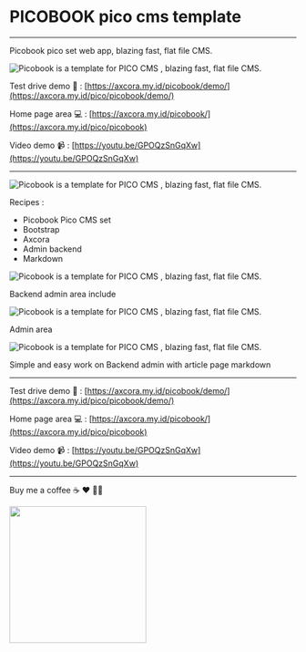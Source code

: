 # PICOBOOK pico cms template

------------------------

Picobook pico set web app, blazing fast, flat file CMS.

![Picobook is a template for PICO CMS , blazing fast, flat file CMS.](https://blogger.googleusercontent.com/img/b/R29vZ2xl/AVvXsEiOMeMP0_TGwEMUMlNxk7vf6TArg5C73ZxU_ORyUz0XNegV_7PL5jcrAq2qIe5RYYzoZNpXESzs5Qumk9foIwVGAjoEygTFDLxwMY2atCpk1IulZ_j5GNxoVpMcwGn89Iw2EKXiKvGYdklNpM5XMgG0-ANe-6Y8SpUTS-P4auHvwfx8uG9S2QsY6aYutQ/s1349/pico%20cms%20template%20themes%20free%20download%20flatfile%20cms%20website%20(2).png)

Test drive demo 🚀 : [https://axcora.my.id/picobook/demo/](https://axcora.my.id/pico/picobook/demo/)

Home page area 💻 : [https://axcora.my.id/picobook/](https://axcora.my.id/pico/picobook)

Video demo 📹 : [https://youtu.be/GPOQzSnGqXw](https://youtu.be/GPOQzSnGqXw)


---------------------------------

![Picobook is a template for PICO CMS , blazing fast, flat file CMS.](https://blogger.googleusercontent.com/img/b/R29vZ2xl/AVvXsEi0B1o8vJ83fd4rP5PVbn8hf9vCTPGLQ95do_5_ODUG7K_7P6kuQff27-oOdJXB8ZO3t1lXeI3rUru87pX6SrZjPdQXgArawfD4NuCsG_4t4tJBS-t5AVU0-Tq32on0aBN5piAJXTYNFqxAV__vYETjywWtEn_5EHi4Hx7L9Jszsv1fxQWqvDLbWfEEFQ/s1348/pico%20cms%20template%20themes%20free%20download%20flatfile%20cms%20website%20(3).png)

Recipes : 
+ Picobook Pico CMS set
+ Bootstrap
+ Axcora
+ Admin backend
+ Markdown
 

![Picobook is a template for PICO CMS , blazing fast, flat file CMS.](https://blogger.googleusercontent.com/img/b/R29vZ2xl/AVvXsEiSyL5cpI4Fvv9ql1gPg7k2M-MHA8qLprGC4mqXf2Qel4C8c-0jOHYfmnlfQVUDrfB9VOLNLgrQ3gwuj5OQLJMK3ubS2puCmksbmLBqJhX_P8ECo0ieAaAT9EUR93taXtGhM2xaxcQUo1748MjnnhHI9NInYZmrbD4_G5u-QsA1KeqgBr7xeb0fm1remw/s1349/pico%20cms%20template%20themes%20free%20download%20flatfile%20cms%20website%20(1).png)


Backend admin area include

![Picobook is a template for PICO CMS , blazing fast, flat file CMS.](https://blogger.googleusercontent.com/img/b/R29vZ2xl/AVvXsEiuHm6GK79OejgN9rEmSyFpZlHU85bD5NcUgyjFIWgd5SpoQJCD_Tdk4RsOIHR0jrlKnw22yUs-42C2iXxp041AHZxBT8_e7JpVbGqjrnZ-nH5lGGfM2_P9kcY4TzjXT-n84fRye5lVjbSyMoF5Cnej7T1yFVmbq2uxbuJ7al3sv03i2rrmkklbGLKcfw/s1366/pico%20cms%20template%20themes%20free%20download%20flatfile%20cms%20website%20(4).png)

Admin area


![Picobook is a template for PICO CMS , blazing fast, flat file CMS.](https://blogger.googleusercontent.com/img/b/R29vZ2xl/AVvXsEjhy6hkZVPrWyKNp1MpdxujJKQ1WSDNbwCarjvinDkZJ7TR89KiCH92A15LNBLAhdiDw8x9CSkYW4KbJ5krA48fD0HwO8zL--5rMcRQZcdFuxLdfiUX7hJQdrNC7Gqz8ESjn5oJG8Xo0tiotp7pd4W7_VZJf4m58EyqJ-Xke_ZB44J_VQf1qEU2iaxv-g/s1366/Screenshot%202022-03-22%20at%2011-40-33%20Piconic%20Admin.png)

Simple and easy work on Backend admin with article page markdown


--------------------------------------


Test drive demo 🚀 : [https://axcora.my.id/picobook/demo/](https://axcora.my.id/pico/picobook/demo/)

Home page area 💻 : [https://axcora.my.id/picobook/](https://axcora.my.id/pico/picobook)

Video demo 📹 : [https://youtu.be/GPOQzSnGqXw](https://youtu.be/GPOQzSnGqXw)


--------------------------------------


Buy me a coffee ☕️ ❤️ ✌🏻

<a href="https://www.buymeacoffee.com/axcora"><img width="240" src="https://blogger.googleusercontent.com/img/b/R29vZ2xl/AVvXsEgIA9HMwkK8kr7uRwVNxnhXsLQsJHxQQYVSzqCAaK58OpJOiTlzbIX7eEwS_VpJ3oEG-xrmVEl2WKqGvB_o-KjyBGTbbjFHM_bN2Jce9g3FTnt2ZJViwcvB9DHPOKPEMCl7jTQRVWKPw_ETloH7_CK8Xr09SSNNx22xnfGjViwdEsGtR-yGrLmr-JUGHA/s1090/bmc-button.png"/></a>

